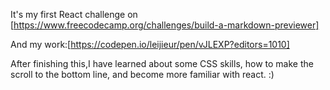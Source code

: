 It's my first React challenge on [https://www.freecodecamp.org/challenges/build-a-markdown-previewer]

And my work:[https://codepen.io/leijieur/pen/vJLEXP?editors=1010]

After finishing this,I have learned about some CSS skills, how to make the scroll to the bottom line,
and become more familiar with react. :)
